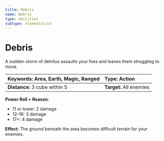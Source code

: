 ```yaml
---
title: Debris
name: Debris
type: abilities
subtype: elementalist
---
```


# Debris

A sudden storm of detritus assaults your foes and leaves them struggling to move.

| **Keywords:** Area, Earth, Magic, Ranged | **Type:** Action        |
| :--------------------------------------- | :---------------------- |
| **Distance:** 3 cube within 5            | **Target:** All enemies |

**Power Roll + Reason**:

- 11 or lower: 2 damage
- 12–16: 3 damage
- 17+: 4 damage

**Effect**: The ground beneath the area becomes difficult terrain for your enemies.
